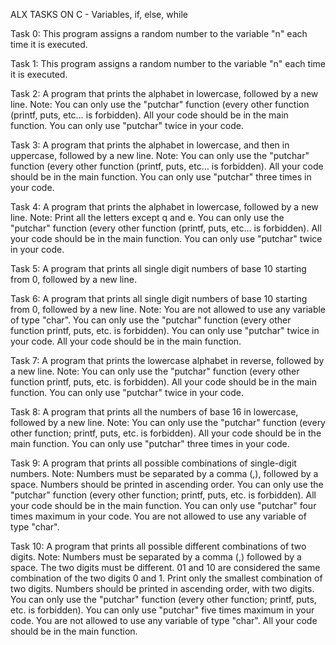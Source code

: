 ALX TASKS ON C - Variables, if, else, while

Task 0: This program assigns a random number to the variable "n" each time it is executed.

Task 1: This program assigns a random number to the variable "n" each time it is executed.

Task 2: A program that prints the alphabet in lowercase, followed by a new line.
Note: You can only use the "putchar" function (every other function (printf, puts, etc… is forbidden). All your code should be in the main function. You can only use "putchar" twice in your code.

Task 3: A program that prints the alphabet in lowercase, and then in uppercase, followed by a new line.
Note: You can only use the "putchar" function (every other function (printf, puts, etc… is forbidden). All your code should be in the main function. You can only use "putchar" three times in your code.

Task 4: A program that prints the alphabet in lowercase, followed by a new line.
Note: Print all the letters except q and e. You can only use the "putchar" function (every other function (printf, puts, etc… is forbidden). All your code should be in the main function. You can only use "putchar" twice in your code.

Task 5: A program that prints all single digit numbers of base 10 starting from 0, followed by a new line.

Task 6: A program that prints all single digit numbers of base 10 starting from 0, followed by a new line. 
Note: You are not allowed to use any variable of type "char". You can only use the "putchar" function (every other function printf, puts, etc. is forbidden). You can only use "putchar" twice in your code. All your code should be in the main function.

Task 7: A program that prints the lowercase alphabet in reverse, followed by a new line.
Note: You can only use the "putchar" function (every other function printf, puts, etc. is forbidden). All your code should be in the main function. You can only use "putchar" twice in your code.

Task 8: A program that prints all the numbers of base 16 in lowercase, followed by a new line. 
Note: You can only use the "putchar" function (every other function; printf, puts, etc. is forbidden). All your code should be in the main function. You can only use "putchar" three times in your code.

Task 9: A program that prints all possible combinations of single-digit numbers.
Note: Numbers must be separated by a comma (,), followed by a space. Numbers should be printed in ascending order. You can only use the "putchar" function (every other function; printf, puts, etc. is forbidden). All your code should be in the main function. You can only use "putchar" four times maximum in your code. You are not allowed to use any variable of type "char".

Task 10: A program that prints all possible different combinations of two digits.
Note: Numbers must be separated by a comma (,) followed by a space. The two digits must be different. 01 and 10 are considered the same combination of the two digits 0 and 1. Print only the smallest combination of two digits. Numbers should be printed in ascending order, with two digits. You can only use the "putchar" function (every other function; printf, puts, etc. is forbidden). You can only use "putchar" five times maximum in your code. You are not allowed to use any variable of type "char". All your code should be in the main function.

